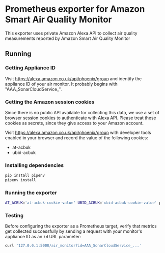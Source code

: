 # Prometheus exporter for Amazon Smart Air Quality Monitor

This exporter uses private Amazon Alexa API to collect air quality measurements
reported by Amazon Smart Air Quality Monitor

## Running

### Getting Appliance ID

Visit https://alexa.amazon.co.uk/api/phoenix/group and identify the appliance
ID of your air monitor. It probably begins with "AAA_SonarCloudService_".

### Getting the Amazon session cookies

Since there is no public API available for collecting this data, we use a set
of browser session cookies to authenticate with Alexa API. Please treat these
cookies as secrets, since they give access to your Amazon account.

Visit https://alexa.amazon.co.uk/api/phoenix/group with developer tools enabled
in your browser and record the value of the following cookies:

- at-acbuk
- ubid-acbuk

### Installing dependencies

```bash
pip install pipenv
pipenv install
```

### Running the exporter

```bash
AT_ACBUK='at-acbuk-cookie-value' UBID_ACBUK='ubid-acbuk-cookie-value' pipenv run python app.py
```

### Testing

Before configuring the exporter as a Prometheus target, verify that metrics get
collected successfully by sending a request with your monitor's appliance ID
as an `id` URL parameter:

```bash
curl '127.0.0.1:5000/air_monitor?id=AAA_SonarCloudService_...'
```
